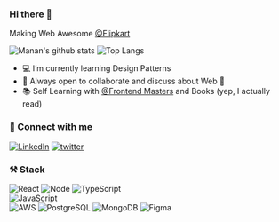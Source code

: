 ### Hi there 👋

<!--
**MananTaneja/MananTaneja** is a ✨ _special_ ✨ repository because its `README.md` (this file) appears on your GitHub profile.

Here are some ideas to get you started:

- 🔭 I’m currently working on ...
- 🌱 I’m currently learning ...
- 👯 I’m looking to collaborate on ...
- 🤔 I’m looking for help with ...
- 💬 Ask me about ...
- 📫 How to reach me: ...
- 😄 Pronouns: ...
- ⚡ Fun fact: ...
-->

Making Web Awesome [@Flipkart](https://github.com/Flipkart)


![Manan's github stats](https://github-readme-stats.vercel.app/api?username=manantaneja&count_private=true&show_icons=true)
![Top Langs](https://github-readme-stats.vercel.app/api/top-langs/?username=manantaneja&langs_count=10&layout=compact)


- 💻  I’m currently learning Design Patterns
- 👯  Always open to collaborate and discuss about Web 🧡
- 📚  Self Learning with [@Frontend Masters](https://frontendmasters.com/u/Manan/) and Books (yep, I actually read)


### 🤝 Connect with me 

 <a href="https://www.linkedin.com/in/manan-taneja/" target="_blank"><img src="https://img.shields.io/badge/LinkedIn-Manan%20Taneja-0e76a8?style=for-the-badge&logo=linkedin" alt="LinkedIn"></a>   <a href="https://twitter.com/MananTaneja" target="_blank"><img src="https://img.shields.io/badge/Twitter-Manan_Taneja-00acee?style=for-the-badge&logo=twitter" alt="twitter"></a>  
 
 
 ### ⚒️ Stack
 
 
![React](https://img.shields.io/badge/React-3DDC84?style=for-the-badge&logo=react&logoColor=white)
![Node](https://img.shields.io/badge/NodeJS-%230095D5.svg?style=for-the-badge&logo=node.js&logoColor=white)
![TypeScript](https://img.shields.io/badge/typescript-%23ED8B00.svg?style=for-the-badge&logo=typescript&logoColor=white)  
![JavaScript](https://img.shields.io/badge/javascript-%23ED8B00.svg?style=for-the-badge&logo=javascript&logoColor=white)  
![AWS](https://img.shields.io/badge/aws-%23039BE5.svg?style=for-the-badge&logo=Amazon%20AWS)
![PostgreSQL](https://img.shields.io/badge/postgresql-%2307405e.svg?style=for-the-badge&logo=postgresql&logoColor=white)
![MongoDB](https://img.shields.io/badge/MongoDB-%2307405e.svg?style=for-the-badge&logo=MongoDB&logoColor=white)
![Figma](https://img.shields.io/badge/figma-%23ED8B00.svg?style=for-the-badge&logo=figma&logoColor=white) 
 
